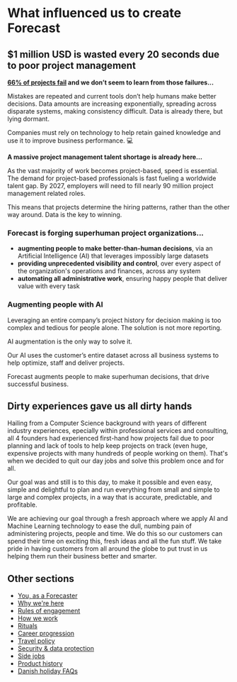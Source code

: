 # What influenced us to create Forecast

## $1 million USD is wasted every 20 seconds due to poor project management
**[66% of projects fail](http://www.mckinsey.com/business-functions/digital-mckinsey/our-insights/delivering-large-scale-it-projects-on-time-on-budget-and-on-value)
 and we don’t seem to learn from those failures...**

Mistakes are repeated and current tools don’t help humans make better decisions. Data amounts are increasing exponentially, spreading across disparate systems, making consistency difficult. Data is already there, but lying dormant.

Companies must rely on technology to help retain gained knowledge and use it to improve business performance. :computer:

**A massive project management talent shortage is already here...**

As the vast majority of work becomes project-based, speed is essential. The demand for project-based professionals is fast fueling a worldwide talent gap. By 2027, employers will need to fill nearly 90 million project management related roles.

This means that projects determine the hiring patterns, rather than the other way around. Data is the key to winning.


### Forecast is forging superhuman project organizations...

* **augmenting people to make better-than-human decisions**, via an Artificial Intelligence (AI) that leverages impossibly large datasets
* **providing unprecedented visibility and control**, over every aspect of the organization's operations and finances, across any system
* **automating all administrative work**, ensuring happy people that deliver value with every task

### Augmenting people with AI

Leveraging an entire company’s project history for decision making is too complex and tedious for people alone. The solution is not more reporting. 

AI augmentation is the only way to solve it.

Our AI uses the customer’s entire dataset across all business systems to help optimize, staff and deliver projects.

Forecast augments people to make superhuman decisions, that drive successful business.


## Dirty experiences gave us all dirty hands

Hailing from a Computer Science background with years of different industry experiences, epecially within professional services and consulting, all 4 founders had experienced first-hand how projects fail due to poor planning and lack of tools to help keep projects on track (even huge, expensive projects with many hundreds of people working on them). That's when we decided to quit our day jobs and solve this problem once and for all.

Our goal was and still is to this day, to make it possible and even easy, simple and delightful to plan and run everything from small and simple to large and complex projects, in a way that is accurate, predictable, and profitable.

We are achieving our goal through a fresh approach where we apply AI and Machine Learning technology to ease the dull, numbing pain of administering projects, people and time. We do this so our customers can spend their time on exciting this, fresh ideas and all the fun stuff. We take pride in having customers from all around the globe to put trust in us helping them run their business better and smarter.

## Other sections
* [You, as a Forecaster](you-as-a-forecaster.md)
* [Why we're here](why-we-are-here.md)
* [Rules of engagement](rules-of-engagement.md)
* [How we work](how-we-work.md)
* [Rituals](rituals.md)
* [Career progression](career-progression.md)
* [Travel policy](travel-policy.md)
* [Security & data protection](security-data-protection.md)
* [Side jobs](side-jobs.md)
* [Product history](product-history.md)
* [Danish holiday FAQs](holiday-faq.md)
